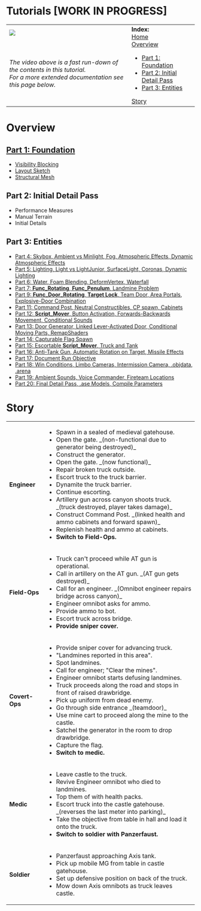 Tutorials **[WORK IN PROGRESS]**
==========

<table>
 <tr>
  <td><a href="https://www.youtube.com/watch?v=J_zbXCt7Kv0"><img src="http://img.youtube.com/vi/J_zbXCt7Kv0/0.jpg"></a></td>
  <td rowspan="2"> <b>Index:</b><br>
   <a href="https://github.com/realkemon/home">Home</a><br>
   <a href="https://github.com/realkemon/home/blob/master/pages/tutorials.md#overview">Overview</a>
   <ul>
    <li><a href="https://github.com/realkemon/home/blob/master/pages/tut_part1.md">Part 1: Foundation</a></li>
    <li><a href="https://github.com/realkemon/home/blob/master/pages/tut_part2.md">Part 2: Initial Detail Pass</a></li>
    <li><a href="https://github.com/realkemon/home/blob/master/pages/tut_part3.md">Part 3: Entities</a></li>
   </ul>
   <a href="https://github.com/realkemon/home/blob/master/pages/tutorials.md#story">Story</a>
 </td>
 </tr>
 <tr>
  <td><i>The video above is a fast run-down of the contents in this tutorial. <br> For a more extended documentation see this page below.</td>
 </tr>
</table>
 
# Overview

[Part 1: Foundation](https://github.com/realkemon/home/blob/master/pages/tut_part1.md)
------

<ul>
 <li><a href="https://github.com/realkemon/home/blob/master/pages/tut_part1_1.md">Visibility Blocking</a></li>
 <li><a href="https://github.com/realkemon/home/blob/master/pages/tut_part1_2.md">Layout Sketch</a></li>
 <li><a href="https://github.com/realkemon/home/blob/master/pages/tut_part1_3.md">Structural Mesh</a></li>
</ul>

Part 2: Initial Detail Pass
------

<ul>
 <li>Performance Measures</li>
 <li>Manual Terrain</li>
 <li>Initial Details</li>
</ul>

Part 3: Entities
------



* [Part 4: Skybox, Ambient vs Minlight, Fog, Atmospheric Effects, Dynamic Atmospheric Effects](https://github.com/realkemon/home/blob/master/pages/tut_part4.md)
* [Part 5: Lighting, Light vs LightJunior, SurfaceLight, Coronas, Dynamic Lighting](https://github.com/realkemon/home/blob/master/pages/tut_part5.md)
* [Part 6: Water, Foam Blending, DeformVertex, Waterfall](https://github.com/realkemon/home/blob/master/pages/tut_part6.md)
* [Part 7: **Func_Rotating**, **Func_Penulum**, Landmine Problem](https://github.com/realkemon/home/blob/master/pages/tut_part7.md)
* [Part 9: **Func_Door_Rotating**, **Target Lock**, Team Door, Area Portals, Explosive-Door Combination](https://github.com/realkemon/home/blob/master/pages/tut_part9.md)
* [Part 11: Command Post, Neutral Constructibles, CP spawn, Cabinets](https://github.com/realkemon/home/blob/master/pages/tut_part11.md)
* [Part 12: **Script_Mover**, Button Activation, Forwards-Backwards Movement, Conditional Sounds](https://github.com/realkemon/home/blob/master/pages/tut_part12.md)
* [Part 13: Door Generator, Linked Lever-Activated Door, Conditional Moving Parts, RemapShaders](https://github.com/realkemon/home/blob/master/pages/tut_part13.md)
* [Part 14: Capturable Flag Spawn](https://github.com/realkemon/home/blob/master/pages/tut_part14.md)
* [Part 15: Escortable **Script_Mover**, Truck and Tank](https://github.com/realkemon/home/blob/master/pages/tut_part15.md)
* [Part 16: Anti-Tank Gun, Automatic Rotation on Target, Missile Effects](https://github.com/realkemon/home/blob/master/pages/tut_part16.md)
* [Part 17: Document Run Objective](https://github.com/realkemon/home/blob/master/pages/tut_part17.md)
* [Part 18: Win Conditions, Limbo Cameras, Intermission Camera, .objdata, .arena](https://github.com/realkemon/home/blob/master/pages/tut_part18.md)
* [Part 19: Ambient Sounds, Voice Commander, Fireteam Locations](https://github.com/realkemon/home/blob/master/pages/tut_part19.md)
* [Part 20: Final Detail Pass, .ase Models, Compile Parameters](https://github.com/realkemon/home/blob/master/pages/tut_part20.md)



# Story

<table>
 <tr>
  <td><b>Engineer</b></td>
  <td>
   <ul>
    <li>Spawn in a sealed of medieval gatehouse.</li>
    <li>Open the gate. _(non-functional due to generator being destroyed)_</li>
    <li>Construct the generator.</li>
    <li>Open the gate. _(now functional)_</li>
    <li>Repair broken truck outside.</li>
    <li>Escort truck to the truck barrier.</li>
    <li>Dynamite the truck barrier.</li>
    <li>Continue escorting.</li>
    <li>Artillery gun across canyon shoots truck. _(truck destroyed, player takes damage)_</li>
    <li>Construct Command Post. _(linked health and ammo cabinets and forward spawn)_</li>
    <li>Replenish health and ammo at cabinets.</li>
    <li><b>Switch to Field-Ops.</b></li>
   </ul>
  </td>
 </tr>
 <tr>
  <td><b>Field-Ops</b></td>
  <td>
   <ul>
    <li>Truck can't proceed while AT gun is operational.</li>
    <li>Call in artillery on the AT gun. _(AT gun gets destroyed)_</li>
    <li>Call for an engineer. _(Omnibot engineer repairs bridge across canyon)_</li>
    <li>Engineer omnibot asks for ammo.</li>
    <li>Provide ammo to bot.</li>
    <li>Escort truck across bridge.</li>
    <li><b>Provide sniper cover.</b></li>
   </ul>
  </td>
 </tr>
 <tr>
  <td><b>Covert-Ops</b></td>
  <td>
   <ul>
    <li>Provide sniper cover for advancing truck.</li>
    <li>"Landmines reported in this area".</li>
    <li>Spot landmines.</li>
    <li>Call for engineer; "Clear the mines".</li>
    <li>Engineer omnibot starts defusing landmines.</li>
    <li>Truck proceeds along the road and stops in front of raised drawbridge.</li>
    <li>Pick up uniform from dead enemy.</li>
    <li>Go through side entrance _(teamdoor)_</li>
    <li>Use mine cart to proceed along the mine to the castle.</li>
    <li>Satchel the generator in the room to drop drawbridge.</li>
    <li>Capture the flag.</li>
    <li><b>Switch to medic.</b></li>
   </ul>
  </td>
 </tr>
 <tr>
  <td><b>Medic</b></td>
  <td>
   <ul>
    <li>Leave castle to the truck.</li>
    <li>Revive Engineer omnibot who died to landmines.</li>
    <li>Top them of with health packs.</li>
    <li>Escort truck into the castle gatehouse. _(reverses the last meter into parking)_</li>
    <li>Take the objective from table in hall and load it onto the truck.</li>
    <li><b>Switch to soldier with Panzerfaust.</b></li>
   </ul>
  </td>
 </tr>
 <tr>
  <td><b>Soldier</b></td>
  <td>
   <ul>
    <li>Panzerfaust approaching Axis tank.</li>
    <li>Pick up mobile MG from table in castle gatehouse.</li>
    <li>Set up defensive position on back of the truck.</li>
    <li>Mow down Axis omnibots as truck leaves castle.</li>
   </ul>
  </td>
 </tr>
</table>
